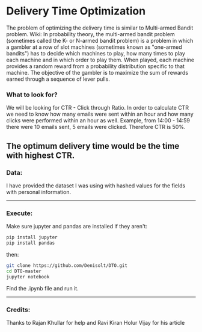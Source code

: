 # Delivery Time Optimization

The problem of optimizing the delivery time is similar to Multi-armed Bandit problem.
Wiki: In probability theory, the multi-armed bandit problem (sometimes called the K- or N-armed bandit problem) is a problem in which a gambler at a row of slot machines (sometimes known as "one-armed bandits") has to decide which machines to play, how many times to play each machine and in which order to play them. When played, each machine provides a random reward from a probability distribution specific to that machine. The objective of the gambler is to maximize the sum of rewards earned through a sequence of lever pulls.
</br>

### What to look for?
We will be looking for CTR - Click through Ratio. In order to calculate CTR we need to know how many emails were sent within an hour and how many clicks were performed within an hour as well. Example, from 14:00 - 14:59 there were 10 emails sent, 5 emails were clicked. Therefore CTR is 50%.
## The optimum delivery time would be the time with highest CTR.

### Data:
I have provided the dataset I was using with hashed values for the fields with personal information.
__________________
### Execute:
Make sure jupyter and pandas are installed
if they aren't:
```bash
pip install jupyter
pip install pandas
```
then:
```bash
git clone https://github.com/Denisolt/DTO.git
cd DTO-master
jupyter notebook
```
Find the .ipynb file and run it. 
___________

### Credits:
Thanks to Rajan Khullar for help and Ravi Kiran Holur Vijay for his article
